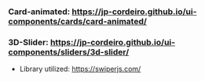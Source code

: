### Card-animated: https://jp-cordeiro.github.io/ui-components/cards/card-animated/

### 3D-Slider: https://jp-cordeiro.github.io/ui-components/sliders/3d-slider/
* Library utilized: https://swiperjs.com/
